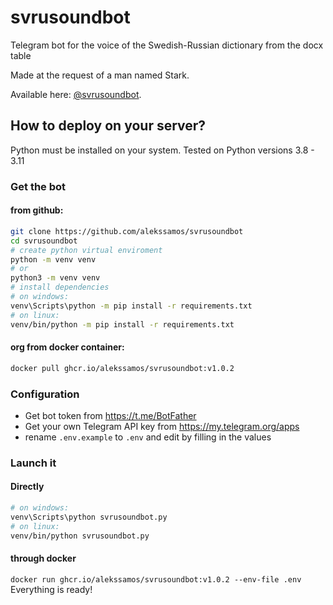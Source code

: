 # svrusoundbot
Telegram bot for the voice of the Swedish-Russian dictionary from the docx table


Made at the request of a man named Stark.

Available here: [@svrusoundbot](https://t.me/svrusoundbot).

## How to deploy on your server?

Python must be installed on your system.
Tested on Python versions 3.8 - 3.11

### Get the bot
#### from github:
```bash
git clone https://github.com/alekssamos/svrusoundbot
cd svrusoundbot
# create python virtual enviroment
python -m venv venv
# or
python3 -m venv venv
# install dependencies
# on windows:
venv\Scripts\python -m pip install -r requirements.txt
# on linux:
venv/bin/python -m pip install -r requirements.txt
```
#### org from docker container:
```bash
docker pull ghcr.io/alekssamos/svrusoundbot:v1.0.2
```
### Configuration
* Get bot token from https://t.me/BotFather
* Get your own Telegram API key from https://my.telegram.org/apps
* rename `.env.example` to `.env` and edit by filling in the values
### Launch it
#### Directly
```bash
# on windows:
venv\Scripts\python svrusoundbot.py
# on linux:
venv/bin/python svrusoundbot.py
```
#### through docker
`docker run ghcr.io/alekssamos/svrusoundbot:v1.0.2 --env-file .env`
Everything is ready!
